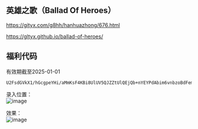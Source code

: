 ## 英雄之歌（Ballad Of Heroes）  

https://gityx.com/g8hh/hanhuazhong/676.html  

https://gltyx.github.io/ballad-of-heroes/

## 福利代码
有效期截至2025-01-01
```
U2FsdGVkX1/hGcgpeYHi/aMmKsF4KBi8UlUV5QJZZtUlQEjQb+nYEYPdAbim6vnbzoBdFemztstHooQP0Rl0sfekaLH7Wryf1S1FyrPay244yjksTyByZpNt3uVAo5p/C0kvcDp9MBzIiztK1KcMpA==
```
录入位置：  
![image](https://github.com/pjy612/gityx-cheat/assets/4072526/23b69636-862d-47d6-8f10-231c4dd17d88)

效果：  
![image](https://github.com/pjy612/gityx-cheat/assets/4072526/8a07d72d-983a-4570-afca-df4defb32983)
